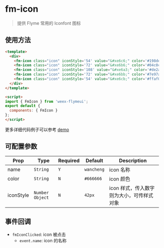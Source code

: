 # fm-icon

> 提供 Flyme 常用的 Iconfont 图标

## 使用方法
```html
<template>
  <div>
    <fm-icon class="icon" iconStyle='54' value="&#xe6c6;" color='#198ded' />
    <fm-icon class="icon" iconStyle='72' value="&#xe6b6;" color='#04c0cf' />
    <fm-icon class="icon" iconStyle='108' value="&#xe6a3;" color='#de2a2a' />
    <fm-icon class="icon" iconStyle='72' value="&#xe6bb;" color='#7e97ac' />
    <fm-icon class="icon" iconStyle='54' value="&#xe6cb;" color='#ffaf00' />
  </div>
</template>

<script>
import { FmIcon } from 'weex-flymeui';
export default {
  components: { FmIcon }
};
</script>
```

更多详细代码例子可以参考 [demo](https://github.com/Yanjiie/weex-flymeui/blob/master/example/component/icon/index.vue)

## 可配置参数
| Prop | Type | Required | Default | Description |
|-------------|------------|--------|-----|-----|
| name | `String` |`Y`| `wancheng` | icon 名称 |
| color | `String` |`N`| `#666666` | icon 颜色 |
| iconStyle | `Number` `Object` |`N`| `42px` | icon 样式，传入数字则为大小，可传样式对象 |

## 事件回调

- `fmIconClicked`: icon 被点击
    - `event.name`: icon 的名称

